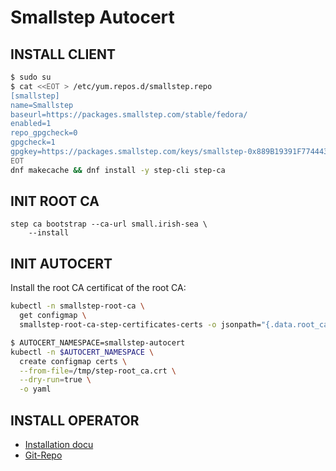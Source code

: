 Smallstep Autocert
==================

INSTALL CLIENT
--------------

```bash
$ sudo su
$ cat <<EOT > /etc/yum.repos.d/smallstep.repo
[smallstep]
name=Smallstep
baseurl=https://packages.smallstep.com/stable/fedora/
enabled=1
repo_gpgcheck=0
gpgcheck=1
gpgkey=https://packages.smallstep.com/keys/smallstep-0x889B19391F774443.gpg
EOT
dnf makecache && dnf install -y step-cli step-ca
```

INIT ROOT CA
------------

```
step ca bootstrap --ca-url small.irish-sea \
	--install
```


INIT AUTOCERT
-------------

Install the root CA certificat of the root CA:



```bash
kubectl -n smallstep-root-ca \
  get configmap \
  smallstep-root-ca-step-certificates-certs -o jsonpath="{.data.root_ca\.crt}" > /tmp/step-root_ca.crt
```

```bash
$ AUTOCERT_NAMESPACE=smallstep-autocert
kubectl -n $AUTOCERT_NAMESPACE \
  create configmap certs \
  --from-file=/tmp/step-root_ca.crt \
  --dry-run=true \
  -o yaml
```

INSTALL OPERATOR
----------------

- [Installation docu](https://smallstep.com/docs/certificate-manager/kubernetes-autocert/#deploy-autocert)
- [Git-Repo](https://github.com/smallstep/autocert/tree/master)
